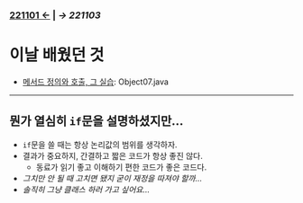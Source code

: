 ﻿### [221101 ←](/221011-_JAVA/221101/) | *→ 221103*

# 이날 배웠던 것

- [메서드 정의와 호출, 그 실습](/221011-_JAVA/221102/javastudy56/javastudy/src/javastudy/Object07.java): Object07.java

---

## 뭔가 열심히 `if`문을 설명하셨지만...

- `if`문을 쓸 때는 항상 논리값의 범위를 생각하자.
- 결과가 중요하지, 간결하고 짧은 코드가 항상 좋진 않다.
    - 동료가 읽기 좋고 이해하기 편한 코드가 좋은 코드다.
- *그치만 안 될 때 고치면 됐지 굳이 재정을 따져야 할까...*
- *솔직히 그냥 클래스 하러 가고 싶어요...*